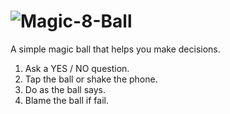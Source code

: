 # ![Magic-8-Ball](https://user-images.githubusercontent.com/82326952/136324233-2471cefc-2da2-4831-bb61-86722a78c196.png)

A simple magic ball that helps you make decisions. 
1. Ask a  YES / NO question.
2. Tap the ball or shake the phone. 
3. Do as the ball says.
4. Blame the ball if fail.
